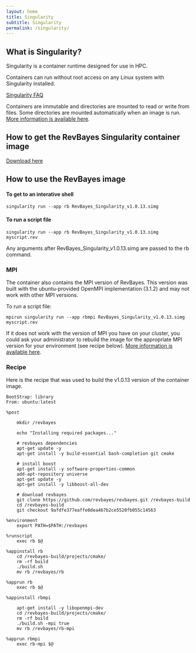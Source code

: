 ```yaml
---
layout: home
title: Singularity
subtitle: Singularity 
permalink: /singularity/
---
```


## What is Singularity?

Singularity is a container runtime designed for use in HPC. 

Containers can run without root access on any Linux system with Singularity installed. 

[Singularity FAQ](https://sylabs.io/singularity/faq/)

Containers are immutable and directories are mounted to read or write from files. Some directories are mounted automatically when an image is run. [More information is available here](https://sylabs.io/guides/3.4/user-guide/quick_start.html#working-with-files).

## How to get the RevBayes Singularity container image

[Download here](https://github.com/revbayes/revbayes/releases/download/v1.0.13/RevBayes_Singularity_v1.0.13.simg)

## How to use the RevBayes image

#### To get to an interative shell

```
singularity run --app rb RevBayes_Singularity_v1.0.13.simg 
```

#### To run a script file

```
singularity run --app rb RevBayes_Singularity_v1.0.13.simg myscript.rev
```

Any arguments after RevBayes_Singularity_v1.0.13.simg are passed to the rb command.

### MPI

The container also contains the MPI version of RevBayes. This version was built with the ubuntu-provided OpenMPI implementation (3.1.2) and may not work with other MPI versions.

To run a script file:
```
mpirun singularity run --app rbmpi RevBayes_Singularity_v1.0.13.simg myscript.rev
```

If it does not work with the version of MPI you have on your cluster, you could ask your administrator to rebuild the image for the appropriate MPI version for your environment (see recipe below). [More information is available here](https://sylabs.io/guides/3.4/user-guide/mpi.html).

### Recipe

Here is the recipe that was used to build the v1.0.13 version of the container image.

```text
BootStrap: library
From: ubuntu:latest

%post

    mkdir /revbayes
    
    echo "Installing required packages..."
    
    # revbayes dependencies
    apt-get update -y
    apt-get install -y build-essential bash-completion git cmake

    # install boost
    apt-get install -y software-properties-common
    add-apt-repository universe
    apt-get update -y
    apt-get install -y libboost-all-dev

    # download revbayes
    git clone https://github.com/revbayes/revbayes.git /revbayes-build
    cd /revbayes-build
    git checkout 9afdfe377eaffe0dea467b2ce5520fb055c14563

%environment
    export PATH=$PATH:/revbayes

%runscript
    exec rb $@

%appinstall rb
    cd /revbayes-build/projects/cmake/
    rm -rf build
    ./build.sh
    mv rb /revbayes/rb

%apprun rb
    exec rb $@

%appinstall rbmpi

    apt-get install -y libopenmpi-dev
    cd /revbayes-build/projects/cmake/
    rm -rf build
    ./build.sh -mpi true
    mv rb /revbayes/rb-mpi

%apprun rbmpi
    exec rb-mpi $@
```